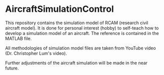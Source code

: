 # AircraftSimulationControl

This repository contains the simulation model of RCAM (research civil aircraft model).
It is done for personal interest (hobby) to self-teach how to develop a simulation model of an aircraft.
The reference is contained in the MATLAB file.

All methodologies of simulation model files are taken from YouTube video (Dr. Christopher Lum's video).

Further adjustments of the aircraft simulation will be made in the near future.
